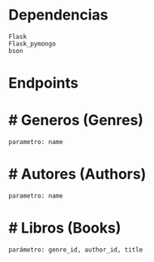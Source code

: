 # Dependencias
    Flask
    Flask_pymongo
    bson

# Endpoints
# # Generos (Genres)
    parametro: name
# # Autores (Authors)
    parametro: name
# # Libros (Books)
    parámetro: genre_id, author_id, title
